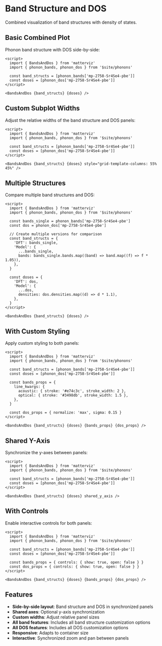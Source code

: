 # Band Structure and DOS

Combined visualization of band structures with density of states.

## Basic Combined Plot

Phonon band structure with DOS side-by-side:

```svelte example
<script>
  import { BandsAndDos } from 'matterviz'
  import { phonon_bands, phonon_dos } from '$site/phonons'

  const band_structs = [phonon_bands['mp-2758-Sr4Se4-pbe']]
  const doses = [phonon_dos['mp-2758-Sr4Se4-pbe']]
</script>

<BandsAndDos {band_structs} {doses} />
```

## Custom Subplot Widths

Adjust the relative widths of the band structure and DOS panels:

```svelte example
<script>
  import { BandsAndDos } from 'matterviz'
  import { phonon_bands, phonon_dos } from '$site/phonons'

  const band_structs = [phonon_bands['mp-2758-Sr4Se4-pbe']]
  const doses = [phonon_dos['mp-2758-Sr4Se4-pbe']]
</script>

<BandsAndDos {band_structs} {doses} style="grid-template-columns: 55% 45%" />
```

## Multiple Structures

Compare multiple band structures and DOS:

```svelte example
<script>
  import { BandsAndDos } from 'matterviz'
  import { phonon_bands, phonon_dos } from '$site/phonons'

  const bands_single = phonon_bands['mp-2758-Sr4Se4-pbe']
  const dos = phonon_dos['mp-2758-Sr4Se4-pbe']

  // Create multiple versions for comparison
  const band_structs = {
    'DFT': bands_single,
    'Model': {
      ...bands_single,
      bands: bands_single.bands.map((band) => band.map((f) => f * 1.05)),
    },
  }

  const doses = {
    'DFT': dos,
    'Model': {
      ...dos,
      densities: dos.densities.map((d) => d * 1.1),
    },
  }
</script>

<BandsAndDos {band_structs} {doses} />
```

## With Custom Styling

Apply custom styling to both panels:

```svelte example
<script>
  import { BandsAndDos } from 'matterviz'
  import { phonon_bands, phonon_dos } from '$site/phonons'

  const band_structs = [phonon_bands['mp-2758-Sr4Se4-pbe']]
  const doses = [phonon_dos['mp-2758-Sr4Se4-pbe']]

  const bands_props = {
    line_kwargs: {
      acoustic: { stroke: '#e74c3c', stroke_width: 2 },
      optical: { stroke: '#3498db', stroke_width: 1.5 },
    },
  }

  const dos_props = { normalize: 'max', sigma: 0.15 }
</script>

<BandsAndDos {band_structs} {doses} {bands_props} {dos_props} />
```

## Shared Y-Axis

Synchronize the y-axes between panels:

```svelte example
<script>
  import { BandsAndDos } from 'matterviz'
  import { phonon_bands, phonon_dos } from '$site/phonons'

  const band_structs = [phonon_bands['mp-2758-Sr4Se4-pbe']]
  const doses = [phonon_dos['mp-2758-Sr4Se4-pbe']]
</script>

<BandsAndDos {band_structs} {doses} shared_y_axis />
```

## With Controls

Enable interactive controls for both panels:

```svelte example
<script>
  import { BandsAndDos } from 'matterviz'
  import { phonon_bands, phonon_dos } from '$site/phonons'

  const band_structs = [phonon_bands['mp-2758-Sr4Se4-pbe']]
  const doses = [phonon_dos['mp-2758-Sr4Se4-pbe']]

  const bands_props = { controls: { show: true, open: false } }
  const dos_props = { controls: { show: true, open: false } }
</script>

<BandsAndDos {band_structs} {doses} {bands_props} {dos_props} />
```

## Features

- **Side-by-side layout**: Band structure and DOS in synchronized panels
- **Shared axes**: Optional y-axis synchronization
- **Custom widths**: Adjust relative panel sizes
- **All band features**: Includes all band structure customization options
- **All DOS features**: Includes all DOS customization options
- **Responsive**: Adapts to container size
- **Interactive**: Synchronized zoom and pan between panels
